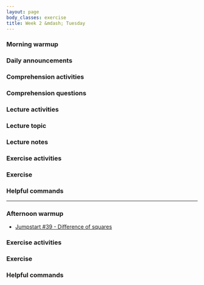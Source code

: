 ```yaml
---
layout: page
body_classes: exercise
title: Week 2 &mdash; Tuesday
---
```


### Morning warmup
### Daily announcements
### Comprehension activities
### Comprehension questions
### Lecture activities
### Lecture topic
### Lecture notes
### Exercise activities
### Exercise
### Helpful commands

***

### Afternoon warmup

* [Jumpstart #39 - Difference of squares](https://github.com/JumpstartLab/warmup-exercises/tree/master/39-difference-of-squares)

### Exercise activities
### Exercise
### Helpful commands
